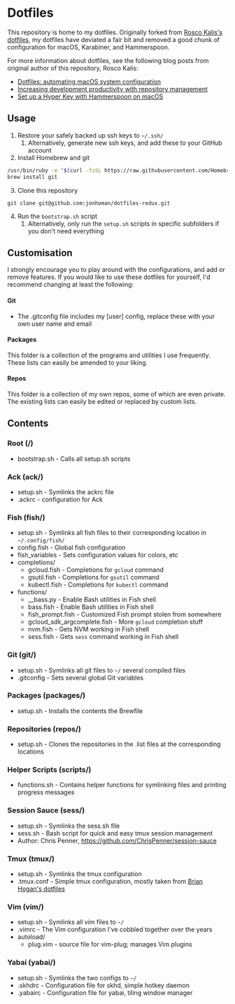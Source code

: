 # Dotfiles

This repository is home to my dotfiles. Originally forked from [Rosco Kalis's dotfiles](https://github.com/rkalis/dotfiles), my dotfiles have deviated a fair bit and removed a good chunk of configuration for macOS, Karabiner, and Hammerspoon.

For more information about dotfiles, see the following blog posts from original author of this repository, Rosco Kalis:
* [Dotfiles: automating macOS system configuration](https://kalis.me/dotfiles-automating-macos-system-configuration/)
* [Increasing development productivity with repository management](https://kalis.me/increasing-development-productivity-repository-management/)
* [Set up a Hyper Key with Hammerspoon on macOS](https://kalis.me/setup-hyper-key-hammerspoon-macos/)

## Usage
1. Restore your safely backed up ssh keys to `~/.ssh/`
    1. Alternatively, generate new ssh keys, and add these to your GitHub account
2. Install Homebrew and git

  ```bash
  /usr/bin/ruby -e "$(curl -fsSL https://raw.githubusercontent.com/Homebrew/install/master/install)"
  brew install git
  ```
3. Clone this repository

  ```
  git clone git@github.com:jonhoman/dotfiles-redux.git
  ```
4. Run the `bootstrap.sh` script
    1. Alternatively, only run the `setup.sh` scripts in specific subfolders if you don't need everything

## Customisation
I strongly encourage you to play around with the configurations, and add or remove features.
If you would like to use these dotfiles for yourself, I'd recommend changing at least the following:

#### Git
* The .gitconfig file includes my [user] config, replace these with your own user name and email

####  Packages
This folder is a collection of the programs and utilities I use frequently. These lists can easily be amended to your liking.

#### Repos
This folder is a collection of my own repos, some of which are even private. The existing lists can easily be edited or replaced by custom lists.

## Contents

### Root (/)
* bootstrap.sh - Calls all setup.sh scripts

### Ack (ack/)
* setup.sh - Symlinks the ackrc file
* .ackrc - configuration for Ack

### Fish (fish/)
* setup.sh - Symlinks all fish files to their corresponding location in `~/.config/fish/`
* config.fish - Global fish configuration
* fish_variables - Sets configuration values for colors, etc
* completions/
  * gcloud.fish - Completions for `gcloud` command
  * gsutil.fish - Completions for `gsutil` command
  * kubectl.fish - Completions for `kubectl` command
* functions/
  * \__bass.py - Enable Bash utilities in Fish shell
  * bass.fish - Enable Bash utilities in Fish shell
  * fish_prompt.fish - Customized Fish prompt stolen from somewhere
  * gcloud_sdk_argcomplete.fish - More `gcloud` completion stuff
  * nvm.fish - Gets NVM working in Fish shell
  * sess.fish - Gets `sess` command working in Fish shell

### Git (git/)
* setup.sh - Symlinks all git files to `~/`
several compiled files
* .gitconfig - Sets several global Git variables

### Packages (packages/)
* setup.sh - Installs the contents the Brewfile

### Repositories (repos/)
* setup.sh - Clones the repositories in the .list files at the corresponding
locations

### Helper Scripts (scripts/)
* functions.sh - Contains helper functions for symlinking files and printing
  progress messages

### Session Sauce (sess/)
* setup.sh - Symlinks the sess.sh file
* sess.sh - Bash script for quick and easy tmux session management
* Author: Chris Penner, https://github.com/ChrisPenner/session-sauce

### Tmux (tmux/)
* setup.sh - Symlinks the tmux configuration
* .tmux.conf - Simple tmux configuration, mostly taken from [Brian Hogan's dotfiles](https://github.com/napcs/dotfiles)

### Vim (vim/)
* setup.sh - Symlinks all vim files to `~/`
* .vimrc - The Vim configuration I've cobbled together over the years
* autoload/
  * plug.vim - source file for vim-plug; manages Vim plugins

### Yabai (yabai/)
* setup.sh - Symlinks the two configs to `~/`
* .skhdrc - Configuration file for skhd, simple hotkey daemon
* .yabairc - Configuration file for yabai, tiling window manager
